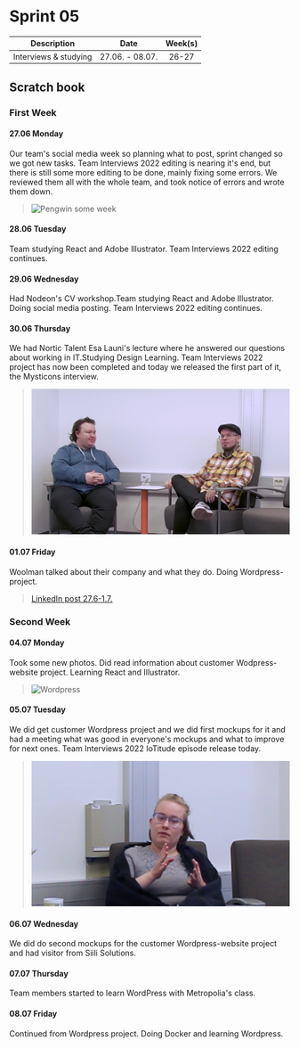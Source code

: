 # Sprint 05

|Description|Date|Week(s)|
|:-:|:-:|:-:|
|Interviews & studying| 27.06. - 08.07.  |26-27|

## Scratch book

### First Week

#### 27.06 Monday

Our team's social media week so planning what to post, sprint changed so we got new tasks.
Team Interviews 2022 editing is nearing it's end, but there is still some more editing to be done, mainly fixing some errors. We reviewed them all with the whole team, and took notice of errors and wrote them down.

>![Pengwin some week](https://gitlab.labranet.jamk.fi/wimma-lab-2022/pengwin-media/core/-/raw/master/documents/assets/S05/N%C3%A4ytt%C3%B6kuva_2022-07-27_232453.png?inline=false)

#### 28.06 Tuesday

Team studying React and Adobe Illustrator.
Team Interviews 2022 editing continues.

#### 29.06 Wednesday

Had Nodeon's CV workshop.Team studying React and Adobe Illustrator. Doing social media posting.
Team Interviews 2022 editing continues.

#### 30.06 Thursday

We had Nortic Talent Esa Launi's lecture where he answered our questions about working in IT.Studying Design Learning.
Team Interviews 2022 project has now been completed and today we released the first part of it, the Mysticons interview.
>![Mysticons interview video](../assets/S05/video8.png)

#### 01.07 Friday

Woolman talked about their company and what they do. Doing Wordpress-project.

>[LinkedIn post 27.6-1.7.](https://www.linkedin.com/feed/update/urn:li:activity:6949616379138330624)

### Second Week

#### 04.07 Monday

Took some new photos. Did read information about customer Wodpress-website project. Learning React and Illustrator.
>![Wordpress](https://gitlab.labranet.jamk.fi/wimma-lab-2022/pengwin-media/core/-/raw/master/documents/assets/S05/N%C3%A4ytt%C3%B6kuva_2022-07-27_232814.png?inline=false)

#### 05.07 Tuesday

We did get customer Wordpress project and we did first mockups for it and had a meeting what was good in everyone's mockups and what to improve for next ones.
Team Interviews 2022 IoTitude episode release today.
>![IoTitude interview video](../assets/S05/video9.png)

#### 06.07 Wednesday

We did do second mockups for the customer Wordpress-website project and had visitor from Siili Solutions.

#### 07.07 Thursday

Team members started to learn WordPress with Metropolia's class.

#### 08.07 Friday

Continued from Wordpress project. Doing Docker and learning Wordpress.
